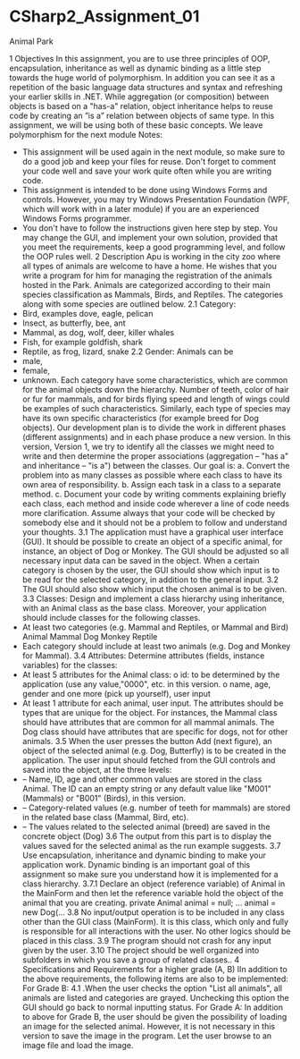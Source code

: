 # CSharp2_Assignment_01
Animal Park

1 Objectives
In this assignment, you are to use three principles of OOP, encapsulation, inheritance as well
as dynamic binding as a little step towards the huge world of polymorphism. In addition you can
see it as a repetition of the basic language data structures and syntax and refreshing your earlier
skills in .NET.
While aggregation (or composition) between objects is based on a "has-a" relation, object
inheritance helps to reuse code by creating an ”is a” relation between objects of same type. In
this assignment, we will be using both of these basic concepts. We leave polymorphism for the
next module
Notes:
- This assignment will be used again in the next module, so make sure to do a good job
and keep your files for reuse. Don't forget to comment your code well and save your
work quite often while you are writing code.
- This assignment is intended to be done using Windows Forms and controls. However,
you may try Windows Presentation Foundation (WPF, which will work with in a later
module) if you are an experienced Windows Forms programmer.
- You don't have to follow the instructions given here step by step. You may change the
GUI, and implement your own solution, provided that you meet the requirements, keep
a good programming level, and follow the OOP rules well.
2 Description
Apu is working in the city zoo where all types of animals are welcome to have a home. He
wishes that you write a program for him for managing the registration of the animals hosted in
the Park. Animals are categorized according to their main species classification as Mammals,
Birds, and Reptiles. The categories along with some species are outlined below.
2.1 Category:
- Bird, examples dove, eagle, pelican
- Insect, as butterfly, bee, ant
- Mammal, as dog, wolf, deer, killer whales
- Fish, for example goldfish, shark
- Reptile, as frog, lizard, snake
2.2 Gender: Animals can be
- male,
- female,
- unknown.
Each category have some characteristics, which are common for the animal objects down the
hierarchy. Number of teeth, color of hair or fur for mammals, and for birds flying speed and
length of wings could be examples of such characteristics. Similarly, each type of species may
have its own specific characteristics (for example breed for Dog objects).
Our development plan is to divide the work in different phases (different assignments) and in
each phase produce a new version. In this version, Version 1, we try to identify all the classes
we might need to write and then determine the proper associations (aggregation – "has a" and
inheritance – "is a") between the classes.
Our goal is:
a. Convert the problem into as many classes as possible where each class to have its own
area of responsibility.
b. Assign each task in a class to a separate method.
c. Document your code by writing comments explaining briefly each class, each method
and inside code wherever a line of code needs more clarification. Assume always that
your code will be checked by somebody else and it should not be a problem to follow
and understand your thoughts.
3.1 The application must have a graphical user interface (GUI). It should be possible to create
an object of a specific animal, for instance, an object of Dog or Monkey. The GUI should
be adjusted so all necessary input data can be saved in the object. When a certain
category is chosen by the user, the GUI should show which input is to be read for the
selected category, in addition to the general input.
3.2 The GUI should also show which input the
chosen animal is to be given.
3.3 Classes: Design and implement a class
hierarchy using inheritance, with an Animal
class as the base class. Moreover, your
application should include classes for the
following classes.
- At least two categories (e.g. Mammal
and Reptiles, or Mammal and Bird)
Animal
Mammal
Dog Monkey
Reptile
- Each category should include at least two animals (e.g. Dog and Monkey for
Mammal).
3.4 Attributes: Determine attributes (fields, instance variables) for the classes:
- At least 5 attributes for the Animal class:
o id: to be determined by the application (use any value,"0000", etc. in this
version.
o name, age, gender and one more (pick up yourself), user input
- At least 1 attribute for each animal, user input.
The attributes should be types that are unique for the object. For instances, the Mammal
class should have attributes that are common for all mammal animals. The Dog class
should have attributes that are specific for dogs, not for other animals.
3.5 When the user presses the button Add (next figure), an object of the selected animal (e.g.
Dog, Butterfly) is to be created in the application. The user input should fetched from the
GUI controls and saved into the object, at the three levels:
- – Name, ID, age and other common values are stored in the class Animal. The ID can
an empty string or any default value like "M001" (Mammals) or "B001" (Birds), in this
version.
- – Category-related values (e.g. number of teeth for mammals) are stored in the related
base class (Mammal, Bird, etc).
- – The values related to the selected animal (breed) are saved in the concrete object
(Dog)
3.6 The output from this part is to display the values saved for the selected animal as the run
example suggests.
3.7 Use encapsulation, inheritance and dynamic binding to make your application work.
Dynamic binding is an important goal of this assignment so make sure you
understand how it is implemented for a class hierarchy.
3.7.1 Declare an object (reference variable) of Animal in the MainForm and then
let the reference variable hold the object of the animal that you are creating.
private Animal animal = null;
...
animal = new Dog(...
3.8 No input/output operation is to be included in any class other than the GUI class
(MainForm). It is this class, which only and fully is responsible for all interactions with the
user. No other logics should be placed in this class.
3.9 The program should not crash for any input given by the user.
3.10 The project should be well organized into subfolders in which you save a group of related
classes..
4 Specifications and Requirements for a higher grade (A, B)
IIn addition to the above requirements, the following items are also to be implemented:
For Grade B:
4.1 .When the user checks the option "List all animals", all animals are listed and categories
are grayed. Unchecking this option the GUI should go back to normal inputting status.
For Grade A:
In addition to above for Grade B, the user should be given the possibility of loading an image
for the selected animal. However, it is not necessary in this version to save the image in the
program. Let the user browse to an image file and load the image.
